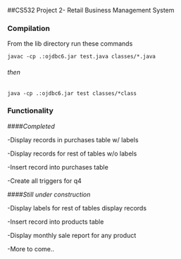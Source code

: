##CS532 Project 2- Retail Business Management System

### Compilation
From the lib directory run these commands

    javac -cp .:ojdbc6.jar test.java classes/*.java
###### then

    java -cp .:ojdbc6.jar test classes/*class

### Functionality
####*Completed*

-Display records in purchases table w/ labels

-Display records for rest of tables w/o labels

-Insert record into purchases table

-Create all triggers for q4

####*Still under construction*

-Display labels for rest of tables display records

-Insert record into products table

-Display monthly sale report for any product

-More to come..







